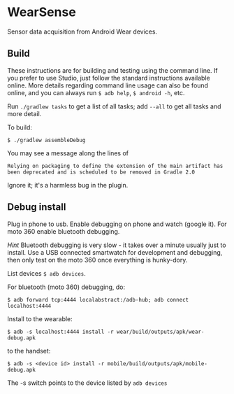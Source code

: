 WearSense
===========

Sensor data acquisition from Android Wear devices.


## Build

These instructions are for building and testing using the command
line.  If you prefer to use Studio, just follow the standard
instructions available online.  More details regarding command line
usage can also be found online, and you can always run `$ adb help`,
`$ android -h`, etc.

Run `./gradlew tasks` to get a list of all tasks; add `--all` to get
all tasks and more detail.

To build:

```
$ ./gradlew assembleDebug
```

You may see a message along the lines of

```
Relying on packaging to define the extension of the main artifact has been deprecated and is scheduled to be removed in Gradle 2.0
```

Ignore it; it's a harmless bug in the plugin.


## Debug install

Plug in phone to usb.  Enable debugging on phone and watch (google
it).  For moto 360 enable bluetooth debugging.

*Hint* Bluetooth debugging is very slow - it takes over a minute
 usually just to install.  Use a USB connected smartwatch for
 development and debugging, then only test on the moto 360 once
 everything is hunky-dory.

List devices `$ adb devices`.

For bluetooth (moto 360) debugging, do:

```
$ adb forward tcp:4444 localabstract:/adb-hub; adb connect localhost:4444
```

Install to the wearable:

```
$ adb -s localhost:4444 install -r wear/build/outputs/apk/wear-debug.apk
```

to the handset:

```
$ adb -s <device id> install -r mobile/build/outputs/apk/mobile-debug.apk
```


The -s switch points to the device listed by `adb devices`

